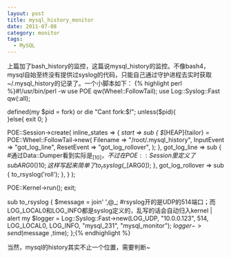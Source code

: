 ```yaml
---
layout: post
title: mysql_history_monitor
date: 2011-07-08
category: monitor
tags:
  - MySQL
---
```


上篇加了bash_history的监控，这篇说mysql_history的监控。不像bash4，mysql自始至终没有提供过syslog的代码，只能自己通过守护进程去实时获取~/.mysql_history的记录了。一个小脚本如下：
{% highlight perl %}#!/usr/bin/perl -w
use POE qw(Wheel::FollowTail);
use Log::Syslog::Fast qw(:all);

defined(my $pid = fork) or die "Cant fork:$!";
unless($pid){  
}else{
         exit 0;
}

POE::Session->create(
    inline_states => {
      _start => sub {
        $_[HEAP]{tailor} = POE::Wheel::FollowTail->new(
          Filename => "/root/.mysql_history",
          InputEvent => "got_log_line",
          ResetEvent => "got_log_rollover",
        );
      },
      got_log_line => sub {
#通过Data::Dumper看到实际是$_[10]，不过在POE::Session里定义了sub ARG0 () { 10 };这样写起来简单了
        to_rsyslog($_[ARG0]);
      },
      got_log_rollover => sub {
        to_rsyslog('roll');
      },
    }
);

POE::Kernel->run();
exit;

sub to_rsyslog {
  $message = join' ',@_;
#rsyslog开的是UDP的514端口；而LOG_LOCAL0和LOG_INFO都是syslog定义的，乱写的话会自动归入kernel | alert
  my $logger = Log::Syslog::Fast->new(LOG_UDP, "10.0.0.123", 514, LOG_LOCAL0, LOG_INFO, "mysql_231", "mysql_monitor");
  $logger->send($message ,time);
};{% endhighlight %}

当然，mysql的history其实不止一个位置，需要判断~
